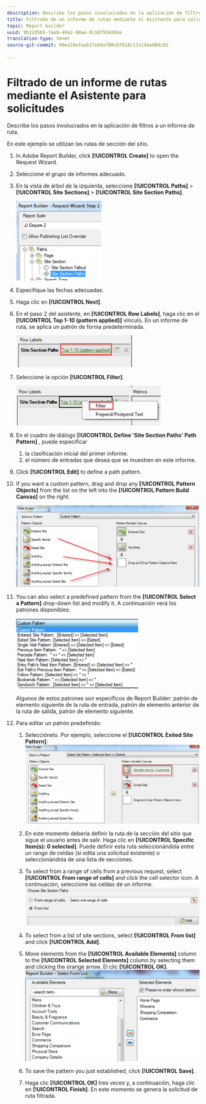 ```yaml
---
description: Describe los pasos involucrados en la aplicación de filtros a un informe de ruta.
title: Filtrado de un informe de rutas mediante el Asistente para solicitudes
topic: Report builder
uuid: 9b22d5b5-7ae8-49a2-90ae-0c1075562bbe
translation-type: tm+mt
source-git-commit: 99ee24efaa517e8da700c67818c111c4aa90dc02

---
```



# Filtrado de un informe de rutas mediante el Asistente para solicitudes

Describe los pasos involucrados en la aplicación de filtros a un informe de ruta.

En este ejemplo se utilizan las rutas de sección del sitio.

1. In Adobe Report Builder, click **[!UICONTROL Create]** to open the Request Wizard.
1. Seleccione el grupo de informes adecuado.
1. En la vista de árbol de la izquierda, seleccione **[!UICONTROL Paths]** > **[!UICONTROL Site Sections]** > **[!UICONTROL Site Section Paths]**.

   ![](assets/site_section_path_1.png)

1. Especifique las fechas adecuadas.
1. Haga clic en **[!UICONTROL Next]**.
1. En el paso 2 del asistente, en **[!UICONTROL Row Labels]**, haga clic en el **[!UICONTROL Top 1-10 (pattern applied)]** vínculo. En un informe de ruta, se aplica un patrón de forma predeterminada.

   ![](assets/site_section_path_2.png)

1. Seleccione la opción **[!UICONTROL Filter]**.

   ![](assets/filter_option.png)

1. En el cuadro de diálogo **[!UICONTROL Define 'Site Section Paths' Path Pattern]** , puede especificar
   1. la clasificación inicial del primer informe.
   1. el número de entradas que desea que se muestren en este informe.
1. Click **[!UICONTROL Edit]** to define a path pattern.
1. If you want a custom pattern, drag and drop any **[!UICONTROL Pattern Objects]** from the list on the left into the **[!UICONTROL Pattern Build Canvas]** on the right.

   ![](assets/custom_pattern.png)

1. You can also select a predefined pattern from the **[!UICONTROL Select a Pattern]** drop-down list and modify it. A continuación verá los patrones disponibles:

   ![](assets/select_a_pattern.png)

   Algunos de estos patrones son específicos de Report Builder: patrón de elemento siguiente de la ruta de entrada, patrón de elemento anterior de la ruta de salida, patrón de elemento siguiente.
1. Para editar un patrón predefinido:
   1. Selecciónelo. Por ejemplo, seleccione el **[!UICONTROL Exited Site Pattern]**: ![](assets/exited_site_pattern.png)

   1. En este momento debería definir la ruta de la sección del sitio que sigue el usuario antes de salir. Haga clic en **[!UICONTROL Specific Item(s): 0 selected]**. Puede definir esta ruta seleccionándola entre un rango de celdas (si edita una solicitud existente) o seleccionándola de una lista de secciones.
   1. To select from a range of cells from a previous request, select **[!UICONTROL From range of cells]** and click the cell selector icon. A continuación, seleccione las celdas de un informe. ![](assets/choose_site_section_paths.png)

   1. To select from a list of site sections, select **[!UICONTROL From list]** and click **[!UICONTROL Add]**.
   1. Move elements from the **[!UICONTROL Available Elements]** column to the **[!UICONTROL Selected Elements]** column by selecting them and clicking the orange arrow. El clic **[!UICONTROL OK]**. ![](assets/move_site_section_elements.png)

   1. To save the pattern you just established, click **[!UICONTROL Save]**.
   1. Haga clic **[!UICONTROL OK]** tres veces y, a continuación, haga clic en **[!UICONTROL Finish]**. En este momento se genera la solicitud de ruta filtrada.
